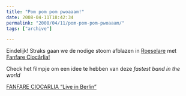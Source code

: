 ```yaml
---
title: "Pom pom pom pwoaaam!"
date: 2008-04-11T18:42:34
permalink: "2008/04/11/pom-pom-pom-pwoaaam/"
tags: ["archive"]

---
```

Eindelijk! Straks gaan we de nodige stoom afblazen in [Roeselare](http://www.despil.be/index.php/templates/podium/626 "http://www.despil.be/index.php/templates/podium/626") met [Fanfare Ciocărlia!](http://www.asphalt-tango.de/fanfare/artist.html "http://www.asphalt-tango.de/fanfare/artist.html")

Check het filmpje om een idee te hebben van deze _fastest band in the world_

[FANFARE CIOCARLIA “Live in Berlin”](http://www.youtube.com/watch?v=t4q78lohY9g)
